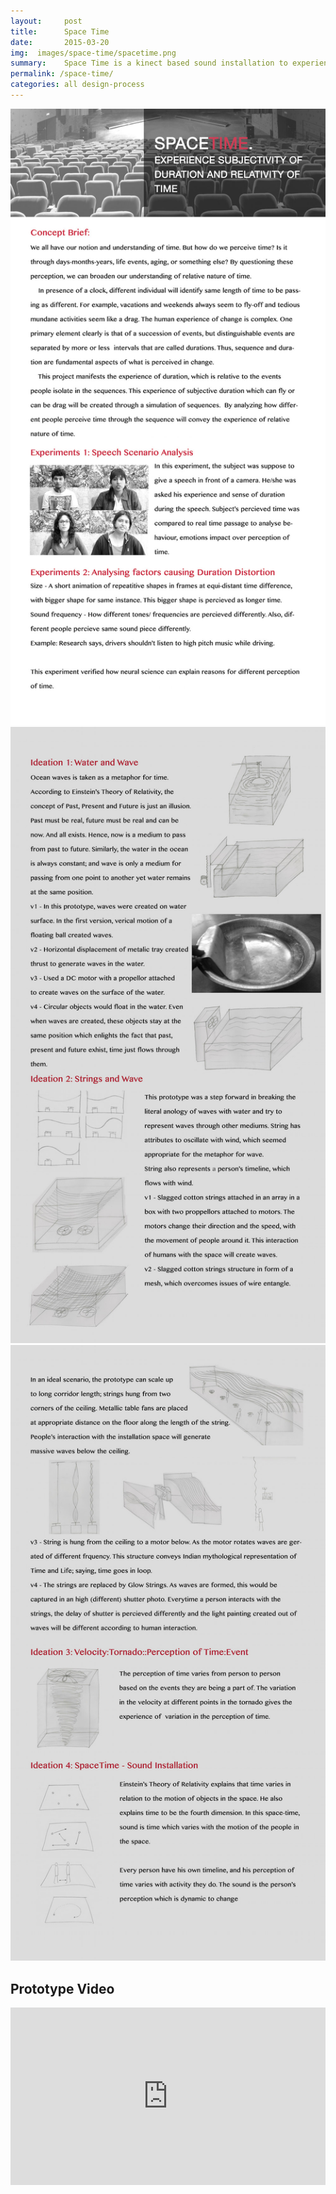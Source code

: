 ```yaml
---
layout:     post
title:      Space Time
date:       2015-03-20
img:  images/space-time/spacetime.png
summary:    Space Time is a kinect based sound installation to experience subjectivity of duration and relativity of time.
permalink: /space-time/
categories: all design-process
---
```


<img src="/images/space-time/Panel1.jpg">
<img src="/images/space-time/Panel2.jpg">
<img src="/images/space-time/Panel3.jpg">


<h2>Prototype Video</h2>
<style>.embed-container { position: relative; padding-bottom: 56.25%; height: 0; overflow: hidden; max-width: 100%; } .embed-container iframe, .embed-container object, .embed-container embed { position: absolute; top: 0; left: 0; width: 100%; height: 100%; }</style><div class='embed-container'><iframe src='https://player.vimeo.com/video/189798525?title=0&byline=0&portrait=0' frameborder='0' webkitAllowFullScreen mozallowfullscreen allowFullScreen></iframe></div>

